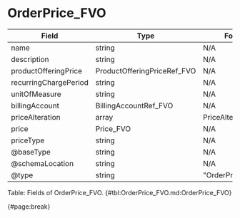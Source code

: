 <!--
    ATTENTION: This file was generated via gradle!
               Do NOT manually edit this file! Any such changes will be overwritten!
-->

# OrderPrice_FVO

| Field | Type | Format | Required |
| ------- | ------- | ------- | --- |
| name | string | N/A | No |
| description | string | N/A | No |
| productOfferingPrice | ProductOfferingPriceRef_FVO | N/A | No |
| recurringChargePeriod | string | N/A | No |
| unitOfMeasure | string | N/A | No |
| billingAccount | BillingAccountRef_FVO | N/A | No |
| priceAlteration | array | PriceAlteration_FVO | No |
| price | Price_FVO | N/A | Yes |
| priceType | string | N/A | Yes |
| @baseType | string | N/A | No |
| @schemaLocation | string | N/A | No |
| @type | string | "OrderPrice" | Yes |

Table: Fields of OrderPrice_FVO. {#tbl:OrderPrice_FVO.md:OrderPrice_FVO}

{#page:break}

